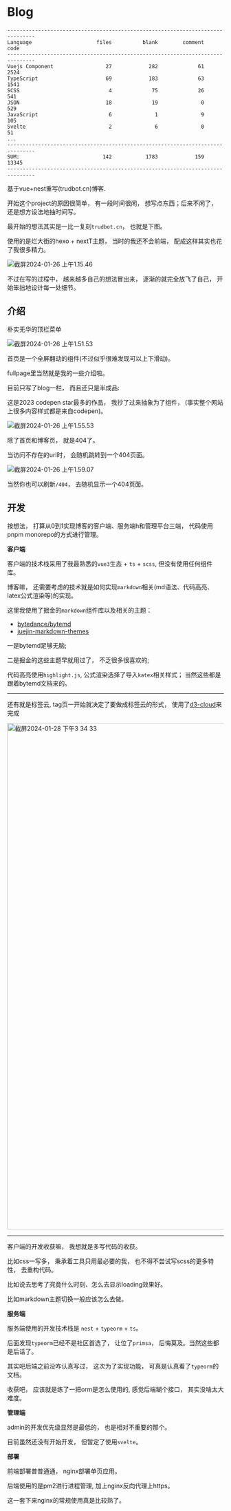 # Blog

```
-------------------------------------------------------------------------------
Language                     files          blank        comment           code
-------------------------------------------------------------------------------
Vuejs Component                 27            282             61           2524
TypeScript                      69            183             63           1541
SCSS                             4             75             26            541
JSON                            18             19              0            529
JavaScript                       6              1              9            105
Svelte                           2              6              0             51
...
-------------------------------------------------------------------------------
SUM:                           142           1783            159          13345
-------------------------------------------------------------------------------
```


基于vue+nest重写(trudbot.cn)博客.

开始这个project的原因很简单， 有一段时间很闲， 想写点东西；后来不闲了， 还是想方设法地抽时间写。

最开始的想法其实是一比一复刻`trudbot.cn`， 也就是下图。

使用的是烂大街的hexo + nextT主题， 当时的我还不会前端， 配成这样其实也花了我很多精力。

![截屏2024-01-26 上午1.15.46](https://trudbot-md-img.oss-cn-shanghai.aliyuncs.com/%E6%88%AA%E5%B1%8F2024-01-26%20%E4%B8%8A%E5%8D%881.15.46.png)

不过在写的过程中， 越来越多自己的想法冒出来， 逐渐的就完全放飞了自己， 开始笨拙地设计每一处细节。

## 介绍

朴实无华的顶栏菜单

![截屏2024-01-26 上午1.51.53](https://trudbot-md-img.oss-cn-shanghai.aliyuncs.com/%E6%88%AA%E5%B1%8F2024-01-26%20%E4%B8%8A%E5%8D%881.51.53.png)

首页是一个全屏翻动的组件(不过似乎很难发现可以上下滑动)。

 fullpage里当然就是我的一些介绍啦。

目前只写了blog一栏， 而且还只是半成品:

这是2023 codepen star最多的作品， 我抄了过来抽象为了组件， (事实整个网站上很多内容样式都是来自codepen)。

![截屏2024-01-26 上午1.55.53](https://trudbot-md-img.oss-cn-shanghai.aliyuncs.com/%E6%88%AA%E5%B1%8F2024-01-26%20%E4%B8%8A%E5%8D%881.55.53.png)

除了首页和博客页， 就是404了。

当访问不存在的url时， 会随机跳转到一个404页面。

![截屏2024-01-26 上午1.59.07](https://trudbot-md-img.oss-cn-shanghai.aliyuncs.com/%E6%88%AA%E5%B1%8F2024-01-26%20%E4%B8%8A%E5%8D%881.59.07.png)

当然你也可以刷新`/404`， 去随机显示一个404页面。



## 开发

按想法， 打算从0到1实现博客的客户端、服务端h和管理平台三端， 代码使用pnpm monorepo的方式进行管理。

**客户端**

客户端的技术栈采用了我最熟悉的`vue3`生态 + `ts` + `scss`, 但没有使用任何组件库。

博客嘛， 还需要考虑的技术就是如何实现`markdown`相关(md语法、代码高亮、latex公式渲染等)的实现。

这里我使用了掘金的`markdown`组件库以及相关的主题：

* [bytedance/bytemd](https://github.com/bytedance/bytemd)
* [juejin-markdown-themes](https://github.com/xitu/juejin-markdown-themes)

一是bytemd足够无脑;

二是掘金的这些主题早就用过了， 不乏很多很喜欢的;

代码高亮使用`highlight.js`, 公式渲染选择了导入`katex`相关样式； 当然这些都是跟着bytemd文档来的。

---

还有就是标签云, tag页一开始就决定了要做成标签云的形式， 使用了[d3-cloud](https://github.com/jasondavies/d3-cloud)来完成

<img width="1177" alt="截屏2024-01-28 下午3 34 33" src="https://github.com/trudbot/Blog/assets/91862181/fe4379d3-8957-460d-985b-20f1049efdcb">


---

客户端的开发收获嘛， 我想就是多写代码的收获。

比如css一写多， 秉承着工具只用最必要的我， 也不得不尝试写scss的更多特性， 去重构代码。

比如说去思考了究竟什么时刻、怎么去显示loading效果好。

比如markdown主题切换一般应该怎么去做。

**服务端**

服务端使用的开发技术栈是 `nest` + `typeorm` + `ts`。

后面发现`typeorm`已经不是社区首选了， 让位了`primsa`， 后悔莫及。当然这些都是后话了。

其实吧后端之前没咋认真写过， 这次为了实现功能， 可真是认真看了`typeorm`的文档。

收获吧， 应该就是练了一把orm是怎么使用的, 感觉后端糊个接口， 其实没啥太大难度。

**管理端**

admin的开发优先级显然是最低的， 也是相对不重要的那个。

目前虽然还没有开始开发， 但暂定了使用`svelte`。

**部署**

前端部署普普通通， nginx部署单页应用。

后端使用的是pm2进行进程管理,  加上nginx反向代理上https。

这一套下来nginx的常规使用真是比较熟了。
